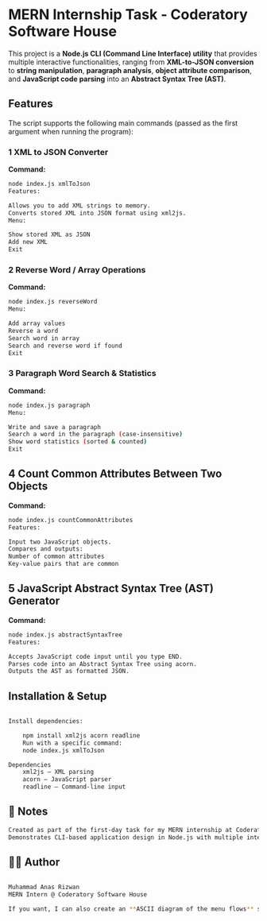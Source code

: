 # MERN Internship Task - Coderatory Software House

This project is a **Node.js CLI (Command Line Interface) utility** that provides multiple interactive functionalities, ranging from **XML-to-JSON conversion** to **string manipulation**, **paragraph analysis**, **object attribute comparison**, and **JavaScript code parsing** into an **Abstract Syntax Tree (AST)**.

## Features

The script supports the following main commands (passed as the first argument when running the program):

### 1 XML to JSON Converter  
**Command:**
```bash
node index.js xmlToJson
Features:

Allows you to add XML strings to memory.
Converts stored XML into JSON format using xml2js.
Menu:

Show stored XML as JSON
Add new XML
Exit
```

### 2 Reverse Word / Array Operations
**Command:**
```bash
node index.js reverseWord
Menu:

Add array values
Reverse a word
Search word in array
Search and reverse word if found
Exit
```

### 3 Paragraph Word Search & Statistics
**Command:**
```bash
node index.js paragraph
Menu:

Write and save a paragraph
Search a word in the paragraph (case-insensitive)
Show word statistics (sorted & counted)
Exit
```

## 4 Count Common Attributes Between Two Objects
**Command:**
```bash
node index.js countCommonAttributes
Features:

Input two JavaScript objects.
Compares and outputs:
Number of common attributes
Key-value pairs that are common
```

## 5 JavaScript Abstract Syntax Tree (AST) Generator
**Command:**
```bash
node index.js abstractSyntaxTree
Features:

Accepts JavaScript code input until you type END.
Parses code into an Abstract Syntax Tree using acorn.
Outputs the AST as formatted JSON.
```

## Installation & Setup
```bash

Install dependencies:

    npm install xml2js acorn readline
    Run with a specific command:
    node index.js xmlToJson

Dependencies
    xml2js – XML parsing
    acorn – JavaScript parser
    readline – Command-line input
```

## 📌 Notes
```bash
Created as part of the first-day task for my MERN internship at Coderatory Software House.
Demonstrates CLI-based application design in Node.js with multiple interactive menus.
```

## 👨‍💻 Author
```bash

Muhammad Anas Rizwan
MERN Intern @ Coderatory Software House

If you want, I can also create an **ASCII diagram of the menu flows** so your README looks even more professional and visually engaging on GitHub. That would make it stand out.
```
